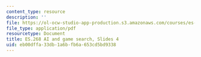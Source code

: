 ```yaml
---
content_type: resource
description: ''
file: https://ol-ocw-studio-app-production.s3.amazonaws.com/courses/es-268-the-mathematics-in-toys-and-games-spring-2010/eb00dffa33db1a6bfb6a653cd5bd9338_MITES_268S10_ses4_slides2.pdf
file_type: application/pdf
resourcetype: Document
title: ES.268 AI and game search, Slides 4
uid: eb00dffa-33db-1a6b-fb6a-653cd5bd9338
---
```

